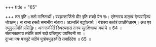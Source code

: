 +++
title = "65"

+++
तत इति॥ ततो मानितार्थी। स्वहस्तार्जितो वीर इति शब्दो येन सः। एतेनास्य दातृत्वं दैन्यराहित्यं चोक्तम्। स राजा हस्तौ समानीय संधाय। अञ्जलिं बद्ध्वेत्यर्थः। वंशस्य कर्तारं प्रवर्तयितारम्। अत एव रघुकुलमिति प्रसिद्धिः। अनन्तकीर्तिं स्थिरयशसं तनयं सुदक्षिणायां ययाचे ॥ 64 ।  
संतानकामाय तथेति कामं राज्ञे प्रतिश्रुत्य पयस्विनी सा ।  
दुग्ध्वा पयः पत्रपुटे मदीयं पुत्रोपभुङ्क्ष्वेति तमादिदेश ॥ 65 ॥